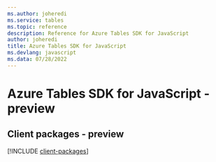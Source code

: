 ```yaml
---
ms.author: joheredi
ms.service: tables
ms.topic: reference
description: Reference for Azure Tables SDK for JavaScript
author: joheredi
title: Azure Tables SDK for JavaScript
ms.devlang: javascript
ms.data: 07/28/2022
---
```

# Azure Tables SDK for JavaScript - preview

## Client packages - preview
[!INCLUDE [client-packages](tables-client-index.md)]
